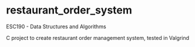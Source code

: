 # restaurant_order_system
ESC190 - Data Structures and Algorithms

C project to create restaurant order management system, tested in Valgrind
